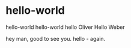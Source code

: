 # hello-world
hello-world hello-world hello Oliver Hello Weber

hey man, good to see you.
hello - again.